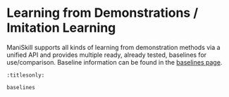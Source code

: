 # Learning from Demonstrations / Imitation Learning

ManiSkill supports all kinds of learning from demonstration methods via a unified API and provides multiple ready, already tested, baselines for use/comparison. Baseline information can be found in the [baselines page](./baselines.md).

```{toctree}
:titlesonly:

baselines
```